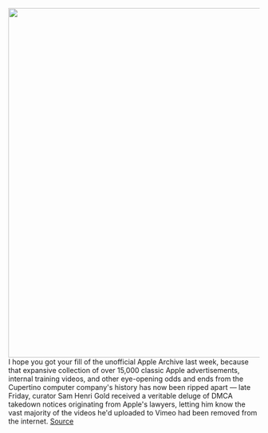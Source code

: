 <img src='https://cdn.vox-cdn.com/thumbor/5MIWF5x5-RqEVRIo_2gmwLigBEc=/0x0:1920x1080/1200x800/filters:focal(807x387:1113x693)/cdn.vox-cdn.com/uploads/chorus_image/image/66171304/msedge_DvhDGmjrh7.0.png' width='700px' /><br/>
I hope you got your fill of the unofficial Apple Archive last week, because that expansive collection of over 15,000 classic Apple advertisements, internal training videos, and other eye-opening odds and ends from the Cupertino computer company's history has now been ripped apart — late Friday, curator Sam Henri Gold received a veritable deluge of DMCA takedown notices originating from Apple's lawyers, letting him know the vast majority of the videos he'd uploaded to Vimeo had been removed from the internet.
<a href='https://www.theverge.com/2020/1/26/21082832/apple-archive-dmca-takedown-sam-gold'> Source <a/>